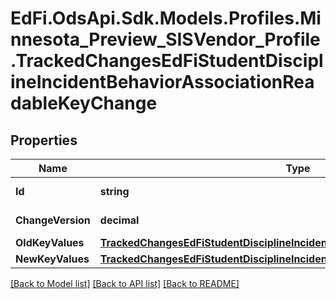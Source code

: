 # EdFi.OdsApi.Sdk.Models.Profiles.Minnesota_Preview_SISVendor_Profile.TrackedChangesEdFiStudentDisciplineIncidentBehaviorAssociationReadableKeyChange

## Properties

Name | Type | Description | Notes
------------ | ------------- | ------------- | -------------
**Id** | **string** | Resource identifier | [optional] 
**ChangeVersion** | **decimal** | Change version | [optional] 
**OldKeyValues** | [**TrackedChangesEdFiStudentDisciplineIncidentBehaviorAssociationReadableKey**](TrackedChangesEdFiStudentDisciplineIncidentBehaviorAssociationReadableKey.md) |  | [optional] 
**NewKeyValues** | [**TrackedChangesEdFiStudentDisciplineIncidentBehaviorAssociationReadableKey**](TrackedChangesEdFiStudentDisciplineIncidentBehaviorAssociationReadableKey.md) |  | [optional] 

[[Back to Model list]](../README.md#documentation-for-models) [[Back to API list]](../README.md#documentation-for-api-endpoints) [[Back to README]](../README.md)

